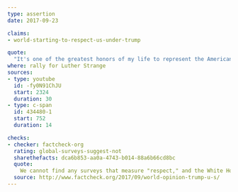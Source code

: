 ```yaml
---
type: assertion
date: 2017-09-23

claims:
- world-starting-to-respect-us-under-trump

quote:
  "It's one of the greatest honors of my life to represent the American people on that world stage, and I will tell you: the world is starting to respect the United States of America again."
where: rally for Luther Strange
sources:
- type: youtube
  id: -fy0N91ChJU
  start: 2324
  duration: 30
- type: c-span
  id: 434480-1
  start: 752
  duration: 14

checks:
- checker: factcheck-org
  rating: global-surveys-suggest-not
  sharethefacts: dca6b853-aa0a-4743-b014-88a6b66cd8bc
  quote:
    We cannot find any surveys that measure "respect," and the White House could not provide any. However, the Pew Global Attitudes Project since 2002 has been tracking world confidence in U.S. presidents and world opinion of the U.S. in general. Pew reports a sharp decline in both.
  source: http://www.factcheck.org/2017/09/world-opinion-trump-u-s/
---
```

